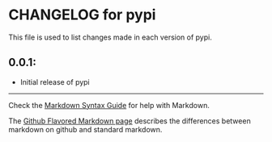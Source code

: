 # CHANGELOG for pypi

This file is used to list changes made in each version of pypi.

## 0.0.1:

* Initial release of pypi

- - -
Check the [Markdown Syntax Guide](http://daringfireball.net/projects/markdown/syntax) for help with Markdown.

The [Github Flavored Markdown page](http://github.github.com/github-flavored-markdown/) describes the differences between markdown on github and standard markdown.
